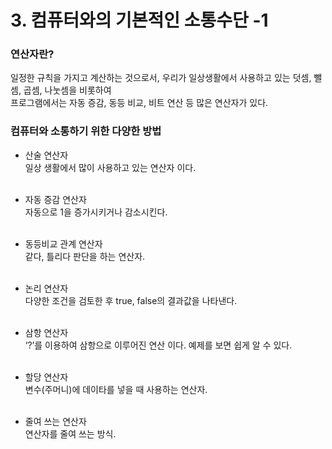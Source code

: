   
# 3. 컴퓨터와의 기본적인 소통수단 -1
### 연산자란?
일정한 규칙을 가지고 계산하는 것으로서, 우리가 일상생활에서 사용하고 있는 덧셈, 뺄셈, 곱셈, 나눗셈을 비롯하여<br>프로그램에서는 자동 증감, 동등 비교, 비트 연산 등 많은 연산자가 있다.<br>

### 컴퓨터와 소통하기 위한 다양한 방법
* 산술 연산자<br>
일상 생활에서 많이 사용하고 있는 연산자 이다.<br><br>

* 자동 증감 연산자<br>
자동으로 1을 증가시키거나 감소시킨다.<br><br>

* 동등비교 관계 연산자<br>
같다, 틀리다 판단을 하는 연산자.<br><br>

* 논리 연산자<br>
다양한 조건을 검토한 후 true, false의 결과값을 나타낸다.<br><br>

* 삼항 연산자<br>
‘?’를 이용하여 삼항으로 이루어진 연산 이다. 예제를 보면 쉽게 알 수 있다.<br><br>

* 할당 연산자<br>
변수(주머니)에 데이타를 넣을 때 사용하는 연산자.<br><br>


* 줄여 쓰는 연산자<br>
연산자를 줄여 쓰는 방식.<br><br>

